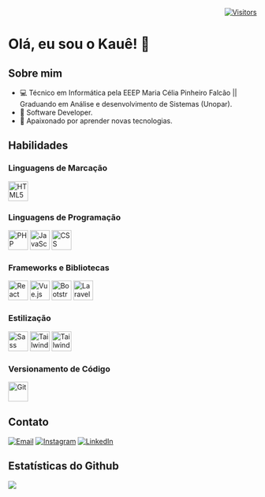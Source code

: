 <div align="right">

[![Visitors](https://komarev.com/ghpvc/?username=pablokaue2004&label=Profile%20views&color=0e75b6&style=flat)](https://github.com/pablokaue2004)

</div>

<div align="left">

# Olá, eu sou o Kauê! 👋

## Sobre mim

- 💻 Técnico em Informática pela EEEP Maria Célia Pinheiro Falcão || Graduando em Análise e desenvolvimento de Sistemas (Unopar).
- 💼 Software Developer.
- 🌱 Apaixonado por aprender novas tecnologias.

## Habilidades

### Linguagens de Marcação
<p align="left">
  <img src="https://cdn.jsdelivr.net/gh/devicons/devicon/icons/html5/html5-original-wordmark.svg" alt="HTML5" width="40" height="40"/>
</p>

### Linguagens de Programação

<p align="left">
  <img src="https://cdn.jsdelivr.net/gh/devicons/devicon/icons/php/php-original.svg" alt="PHP" width="40" height="40"/>
  <img src="https://cdn.jsdelivr.net/gh/devicons/devicon/icons/javascript/javascript-original.svg" alt="JavaScript" width="40" height="40"/>
  <img src="https://cdn.jsdelivr.net/gh/devicons/devicon/icons/css3/css3-original.svg" alt="CSS" width="40" height="40"/>
</p>

### Frameworks e Bibliotecas

<p align="left">
  <img src="https://cdn.jsdelivr.net/gh/devicons/devicon/icons/react/react-original-wordmark.svg" alt="React" width="40" height="40"/>
  <img src="https://cdn.jsdelivr.net/gh/devicons/devicon/icons/vuejs/vuejs-original-wordmark.svg" alt="Vue.js" width="40" height="40"/>
  <img src="https://cdn.jsdelivr.net/gh/devicons/devicon/icons/bootstrap/bootstrap-plain-wordmark.svg" alt="Bootstrap" width="40" height="40"/>
  <img src="https://cdn.jsdelivr.net/gh/devicons/devicon/icons/laravel/laravel-plain-wordmark.svg" alt="Laravel" width="40" height="40"/>

</p>

### Estilização

<p align="left">
  <img src="https://cdn.jsdelivr.net/gh/devicons/devicon/icons/sass/sass-original.svg" alt="Sass" width="40" height="40"/>
  <img src="https://cdn.jsdelivr.net/gh/devicons/devicon/icons/tailwindcss/tailwindcss-plain.svg" alt="Tailwind CSS" width="40" height="40"/>
  <img src="https://cdn.jsdelivr.net/gh/devicons/devicon/icons/tailwindcss/tailwindcss-plain-wordmark.svg" alt="Tailwind CSS" width="40" height="40"/>

</p>

### Versionamento de Código

<p align="left">
  <img src="https://cdn.jsdelivr.net/gh/devicons/devicon/icons/git/git-original-wordmark.svg" alt="Git" width="40" height="40"/>
</p>

## Contato

<p align="left">
  <a href="mailto:pablokauedev23@gmail.com"><img src="https://img.shields.io/badge/Gmail-D14836?style=for-the-badge&logo=gmail&logoColor=white" alt="Email"></a>
  <a href="https://instagram.com/pablokaue_2" target="_blank"><img src="https://img.shields.io/badge/-Instagram-%23E4405F?style=for-the-badge&logo=instagram&logoColor=white" alt="Instagram"></a>
  <a href="https://www.linkedin.com/in/pablo-kau%C3%AA-454180207/" target="_blank"><img src="https://img.shields.io/badge/-LinkedIn-%230077B5?style=for-the-badge&logo=linkedin&logoColor=white" alt="LinkedIn"></a>
</p>

</div>


## Estatísticas do Github

![](https://github-readme-streak-stats.herokuapp.com/?user=pablokaue2004&theme=github_dark&hide_border=false)
